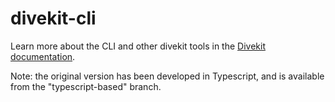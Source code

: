 # divekit-cli

Learn more about the CLI and other divekit tools in
the [Divekit documentation](https://divekit.github.io/docs/cli/).


Note: the original version has been developed in Typescript, and is
available from the "typescript-based" branch.
